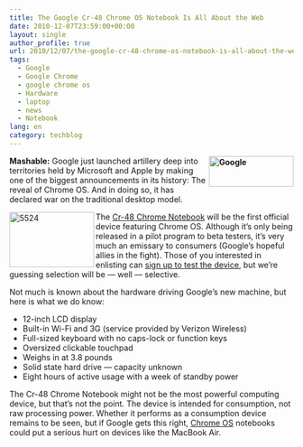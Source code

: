 ```yaml
---
title: The Google Cr-48 Chrome OS Notebook Is All About the Web
date: 2010-12-07T23:59:00+00:00
layout: single
author_profile: true
url: 2010/12/07/the-google-cr-48-chrome-os-notebook-is-all-about-the-web/
tags:
  - Google
  - Google Chrome
  - google chrome os
  - Hardware
  - laptop
  - news
  - Notebook
lang: en
category: techblog
---
```

**[<img title="Google" border="0" alt="Google" align="right" src="http://lh4.ggpht.com/_vaUVXcmC3OI/TP7DVYPc8BI/AAAAAAAADcM/cOnex0fTYOo/Google_thumb%5B1%5D.png?imgmax=800" width="150" height="54" />](http://lh5.ggpht.com/_vaUVXcmC3OI/TP7DTNSelEI/AAAAAAAADcI/Unylx213fc4/s1600-h/Google%5B3%5D.png)Mashable:** Google just launched artillery deep into territories held by Microsoft and Apple by making one of the biggest announcements in its history: The reveal of Chrome OS. And in doing so, it has declared war on the traditional desktop model. 

[<img title="5524" border="0" alt="5524" align="left" src="http://lh3.ggpht.com/_vaUVXcmC3OI/TP7ExvViunI/AAAAAAAADcc/rwf42Jfac1k/5524_thumb%5B1%5D.jpg?imgmax=800" width="150" height="98" />](http://lh5.ggpht.com/_vaUVXcmC3OI/TP7Evv3E6wI/AAAAAAAADcY/1T-dmTgdDKM/s1600-h/5524%5B3%5D.jpg)The [Cr-48 Chrome Notebook](http://www.google.com/chromeos/pilot-program-cr48.html) will be the first official device featuring Chrome OS. Although it’s only being released in a pilot program to beta testers, it’s very much an emissary to consumers (Google’s hopeful allies in the fight). Those of you interested in enlisting can [sign up to test the device](https://services.google.com/fb/forms/cr48advanced/), but we’re guessing selection will be — well — selective.

Not much is known about the hardware driving Google’s new machine, but here is what we do know:

  * 12-inch LCD display 
  * Built-in Wi-Fi and 3G (service provided by Verizon Wireless) 
  * Full-sized keyboard with no caps-lock or function keys 
  * Oversized clickable touchpad 
  * Weighs in at 3.8 pounds 
  * Solid state hard drive — capacity unknown 
  * Eight hours of active usage with a week of standby power 

The Cr-48 Chrome Notebook might not be the most powerful computing device, but that’s not the point. The device is intended for consumption, not raw processing power. Whether it performs as a consumption device remains to be seen, but if Google gets this right, [Chrome OS](http://www.google.com/chromeos/) notebooks could put a serious hurt on devices like the MacBook Air.